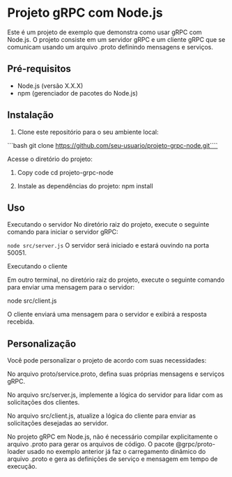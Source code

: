 # Projeto gRPC com Node.js

Este é um projeto de exemplo que demonstra como usar gRPC com Node.js. O projeto consiste em um servidor gRPC e um cliente gRPC que se comunicam usando um arquivo .proto definindo mensagens e serviços.

## Pré-requisitos

- Node.js (versão X.X.X)
- npm (gerenciador de pacotes do Node.js)

## Instalação

1. Clone este repositório para o seu ambiente local:

```bash git clone https://github.com/seu-usuario/projeto-grpc-node.git````

Acesse o diretório do projeto:

1. Copy code cd projeto-grpc-node

2. Instale as dependências do projeto: npm install

## Uso
Executando o servidor
No diretório raiz do projeto, execute o seguinte comando para iniciar o servidor gRPC:

```node src/server.js```
O servidor será iniciado e estará ouvindo na porta 50051.

Executando o cliente

Em outro terminal, no diretório raiz do projeto, execute o seguinte comando para enviar uma mensagem para o servidor:

node src/client.js

O cliente enviará uma mensagem para o servidor e exibirá a resposta recebida.

## Personalização


Você pode personalizar o projeto de acordo com suas necessidades:

No arquivo proto/service.proto, defina suas próprias mensagens e serviços gRPC.

No arquivo src/server.js, implemente a lógica do servidor para lidar com as solicitações dos clientes.

No arquivo src/client.js, atualize a lógica do cliente para enviar as solicitações desejadas ao servidor.


No projeto gRPC em Node.js, não é necessário compilar explicitamente o arquivo .proto para gerar os arquivos de código. O pacote @grpc/proto-loader usado no exemplo anterior já faz o carregamento dinâmico do arquivo .proto e gera as definições de serviço e mensagem em tempo de execução.